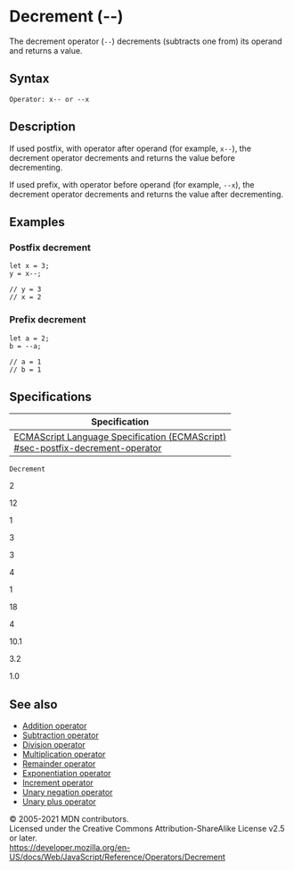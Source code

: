 # Decrement (--)

The decrement operator (`--`) decrements (subtracts one from) its operand and returns a value.

## Syntax

    Operator: x-- or --x

## Description

If used postfix, with operator after operand (for example, `x--`), the decrement operator decrements and returns the value before decrementing.

If used prefix, with operator before operand (for example, `--x`), the decrement operator decrements and returns the value after decrementing.

## Examples

### Postfix decrement

    let x = 3;
    y = x--;

    // y = 3
    // x = 2

### Prefix decrement

    let a = 2;
    b = --a;

    // a = 1
    // b = 1

## Specifications

<table><thead><tr class="header"><th>Specification</th></tr></thead><tbody><tr class="odd"><td><a href="https://tc39.es/ecma262/#sec-postfix-decrement-operator">ECMAScript Language Specification (ECMAScript)<br />
<span class="small">#sec-postfix-decrement-operator</span></a></td></tr></tbody></table>

`Decrement`

2

12

1

3

3

4

1

18

4

10.1

3.2

1.0

## See also

-   [Addition operator](addition)
-   [Subtraction operator](subtraction)
-   [Division operator](division)
-   [Multiplication operator](multiplication)
-   [Remainder operator](remainder)
-   [Exponentiation operator](exponentiation)
-   [Increment operator](increment)
-   [Unary negation operator](unary_negation)
-   [Unary plus operator](unary_plus)

© 2005-2021 MDN contributors.  
Licensed under the Creative Commons Attribution-ShareAlike License v2.5 or later.  
<a href="https://developer.mozilla.org/en-US/docs/Web/JavaScript/Reference/Operators/Decrement" class="_attribution-link">https://developer.mozilla.org/en-US/docs/Web/JavaScript/Reference/Operators/Decrement</a>
